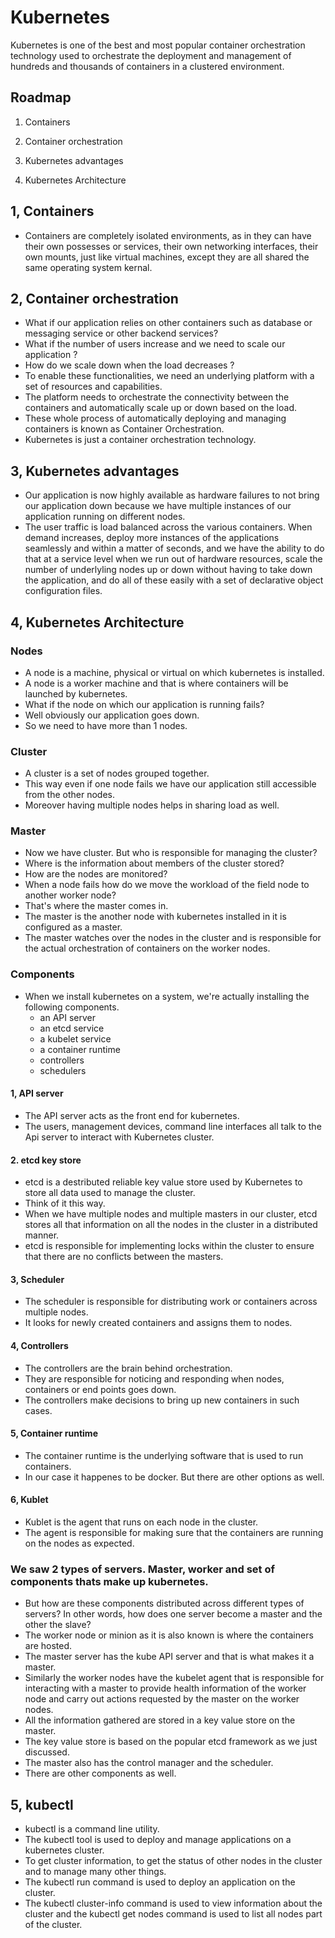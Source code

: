 # Kubernetes
Kubernetes is one of the best and most popular container orchestration technology used to orchestrate the deployment and management of hundreds and thousands of containers in a clustered environment.


## Roadmap

1. Containers

2. Container orchestration

3. Kubernetes advantages

4. Kubernetes Architecture



## 1, Containers
- Containers are completely isolated environments, as in they can have their own possesses or services, their own networking interfaces, their own mounts, just like virtual machines, except they are all shared the same  operating system kernal.

## 2, Container orchestration
- What if our application relies on other containers such as database or messaging service or other backend services?
- What if the number of users increase and we need to scale our application ? 
- How do we scale down when the load decreases ?
- To enable these functionalities, we need an underlying platform with a set of resources and capabilities.
- The platform needs to orchestrate the connectivity between the containers and automatically scale up or down based on the load.
- These whole process of automatically deploying and managing containers is known as Container Orchestration.
- Kubernetes is just a container orchestration technology.

## 3, Kubernetes advantages
- Our application is now highly available as hardware failures to not bring our application down because we have multiple instances of our application running on different nodes.
- The user traffic is load balanced across the various containers. When demand increases, deploy more instances of the applications seamlessly and within a matter of seconds, and we have the ability to do that at a service level when we run out of hardware resources, scale the number of underlyling nodes up or down without having to take down the application, and do all of these easily with a set of declarative object configuration files.

## 4, Kubernetes Architecture
### Nodes
- A node is a machine, physical or virtual on which kubernetes is installed.
- A node is a worker machine and that is where containers will be launched by kubernetes.
- What if the node on which our application is running fails?
- Well obviously our application goes down.
- So we need to have more than 1 nodes.

### Cluster
- A cluster is a set of nodes grouped together.
- This way even if one node fails we have our application still accessible from the other nodes.
- Moreover having multiple nodes helps in sharing load as well.

### Master
- Now we have cluster. But who is responsible for managing the cluster? 
- Where is the  information about members  of the cluster stored?
- How are the nodes are monitored?
- When a node fails how do we move the workload of the field node to another worker node?
- That's where the master comes in.
- The master is the another node with kubernetes installed in it is configured as a master.
- The master watches over the nodes in the cluster and is responsible for the actual orchestration of containers on the worker nodes.

### Components
- When we install kubernetes on a system, we're actually installing the following components.
    * an API server
    * an etcd service
    * a kubelet service
    * a container runtime
    * controllers
    * schedulers

#### 1, API server
- The API server acts as the front end for kubernetes.
- The users, management devices, command line interfaces all talk to the Api server to interact with Kubernetes cluster.

#### 2. etcd key store
- etcd is a destributed reliable key value store used by Kubernetes to store all data used to manage the cluster.
- Think of it this way.
- When we have multiple nodes and multiple masters in our cluster, etcd stores all that information on all the nodes in the cluster in a distributed manner.
- etcd is responsible for implementing locks within the cluster to ensure that there are no conflicts between the masters.

#### 3, Scheduler
- The scheduler is responsible for distributing work or containers across multiple nodes.
- It looks for newly created containers and assigns them to nodes.

#### 4, Controllers
- The controllers are the brain behind orchestration.
- They are responsible for noticing and responding when nodes, containers or end points goes down.
- The controllers make decisions to bring up new containers in such cases.

#### 5, Container runtime
- The container runtime is the underlying software that is used to run containers.
- In our case it happenes to be docker. But there are other options as well.

#### 6, Kublet
- Kublet is the agent that runs on each node in the cluster.
- The agent is responsible for making sure that the containers are running on the nodes as expected.

### We saw 2 types of servers. Master, worker and set of components thats make up kubernetes.
- But how are these components distributed across different types of servers? In other words, how does one server become a master and the other the slave? 
- The worker node or minion as it is also known is where the containers are hosted.
- The master server has the kube API server and that is what makes it a master.
- Similarly the worker nodes have the kubelet agent that is responsible for interacting with a master to provide health information of the worker node and carry out actions requested by the master on the worker nodes.
- All the information gathered are stored in a key value store on the master.
- The key value store is based on the popular etcd framework as we just discussed.
- The master also has the control manager and the scheduler.
- There are other components as well.


## 5, kubectl
- kubectl is a command line utility.
- The kubectl tool is used to deploy and manage applications on a kubernetes cluster.
- To get cluster information, to get the status of other nodes in the cluster and to manage many other things.
- The kubectl run command is used to deploy an application on the cluster.
- The kubectl cluster-info command is used to view information about the cluster and the kubectl get nodes command is used to list all nodes part of the cluster.